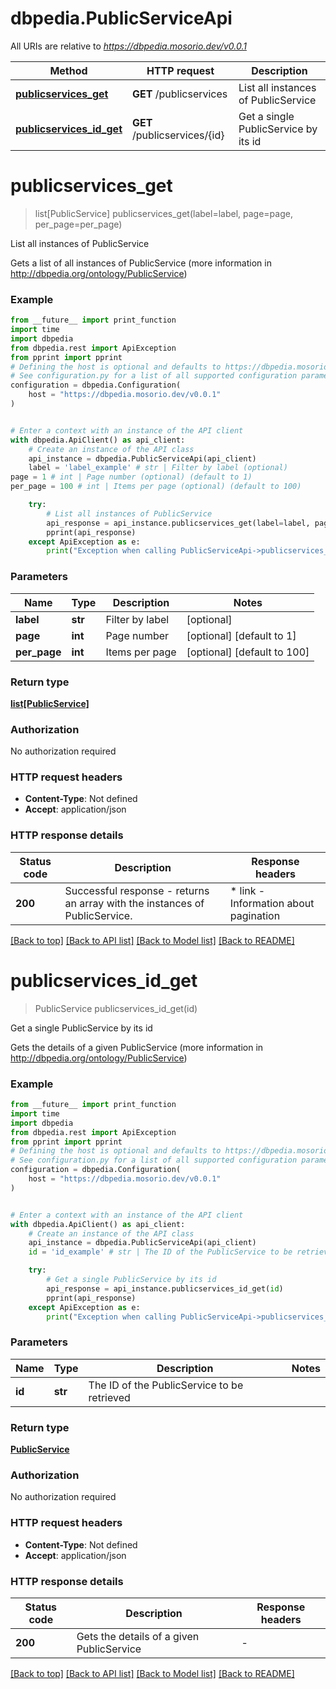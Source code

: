 # dbpedia.PublicServiceApi

All URIs are relative to *https://dbpedia.mosorio.dev/v0.0.1*

Method | HTTP request | Description
------------- | ------------- | -------------
[**publicservices_get**](PublicServiceApi.md#publicservices_get) | **GET** /publicservices | List all instances of PublicService
[**publicservices_id_get**](PublicServiceApi.md#publicservices_id_get) | **GET** /publicservices/{id} | Get a single PublicService by its id


# **publicservices_get**
> list[PublicService] publicservices_get(label=label, page=page, per_page=per_page)

List all instances of PublicService

Gets a list of all instances of PublicService (more information in http://dbpedia.org/ontology/PublicService)

### Example

```python
from __future__ import print_function
import time
import dbpedia
from dbpedia.rest import ApiException
from pprint import pprint
# Defining the host is optional and defaults to https://dbpedia.mosorio.dev/v0.0.1
# See configuration.py for a list of all supported configuration parameters.
configuration = dbpedia.Configuration(
    host = "https://dbpedia.mosorio.dev/v0.0.1"
)


# Enter a context with an instance of the API client
with dbpedia.ApiClient() as api_client:
    # Create an instance of the API class
    api_instance = dbpedia.PublicServiceApi(api_client)
    label = 'label_example' # str | Filter by label (optional)
page = 1 # int | Page number (optional) (default to 1)
per_page = 100 # int | Items per page (optional) (default to 100)

    try:
        # List all instances of PublicService
        api_response = api_instance.publicservices_get(label=label, page=page, per_page=per_page)
        pprint(api_response)
    except ApiException as e:
        print("Exception when calling PublicServiceApi->publicservices_get: %s\n" % e)
```

### Parameters

Name | Type | Description  | Notes
------------- | ------------- | ------------- | -------------
 **label** | **str**| Filter by label | [optional] 
 **page** | **int**| Page number | [optional] [default to 1]
 **per_page** | **int**| Items per page | [optional] [default to 100]

### Return type

[**list[PublicService]**](PublicService.md)

### Authorization

No authorization required

### HTTP request headers

 - **Content-Type**: Not defined
 - **Accept**: application/json

### HTTP response details
| Status code | Description | Response headers |
|-------------|-------------|------------------|
**200** | Successful response - returns an array with the instances of PublicService. |  * link - Information about pagination <br>  |

[[Back to top]](#) [[Back to API list]](../README.md#documentation-for-api-endpoints) [[Back to Model list]](../README.md#documentation-for-models) [[Back to README]](../README.md)

# **publicservices_id_get**
> PublicService publicservices_id_get(id)

Get a single PublicService by its id

Gets the details of a given PublicService (more information in http://dbpedia.org/ontology/PublicService)

### Example

```python
from __future__ import print_function
import time
import dbpedia
from dbpedia.rest import ApiException
from pprint import pprint
# Defining the host is optional and defaults to https://dbpedia.mosorio.dev/v0.0.1
# See configuration.py for a list of all supported configuration parameters.
configuration = dbpedia.Configuration(
    host = "https://dbpedia.mosorio.dev/v0.0.1"
)


# Enter a context with an instance of the API client
with dbpedia.ApiClient() as api_client:
    # Create an instance of the API class
    api_instance = dbpedia.PublicServiceApi(api_client)
    id = 'id_example' # str | The ID of the PublicService to be retrieved

    try:
        # Get a single PublicService by its id
        api_response = api_instance.publicservices_id_get(id)
        pprint(api_response)
    except ApiException as e:
        print("Exception when calling PublicServiceApi->publicservices_id_get: %s\n" % e)
```

### Parameters

Name | Type | Description  | Notes
------------- | ------------- | ------------- | -------------
 **id** | **str**| The ID of the PublicService to be retrieved | 

### Return type

[**PublicService**](PublicService.md)

### Authorization

No authorization required

### HTTP request headers

 - **Content-Type**: Not defined
 - **Accept**: application/json

### HTTP response details
| Status code | Description | Response headers |
|-------------|-------------|------------------|
**200** | Gets the details of a given PublicService |  -  |

[[Back to top]](#) [[Back to API list]](../README.md#documentation-for-api-endpoints) [[Back to Model list]](../README.md#documentation-for-models) [[Back to README]](../README.md)

